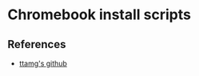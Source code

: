 # Chromebook install scripts

## References

- [ttamg's github](https://github.com/ttamg/chromebook)
